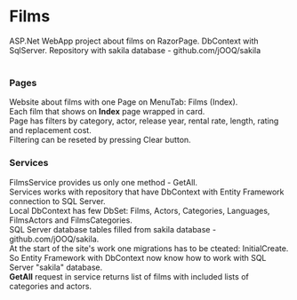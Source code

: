 # Films
ASP.Net WebApp project about films on RazorPage. DbContext with SqlServer. Repository with sakila database - github.com/jOOQ/sakila
</br>
</br>
<h3>Pages</h3>
Website about films with one Page on MenuTab: Films (Index).</br>
Each film that shows on <strong>Index</strong> page wrapped in card.</br>
Page has filters by category, actor, release year, rental rate, length, rating and replacement cost.</br>
Filtering can be reseted by pressing Clear button.
</br>
<h3>Services</h3>
FilmsService provides us only one method - GetAll.</br>
Services works with repository that have DbContext with Entity Framework connection to SQL Server.</br>
Local DbContext has few DbSet: Films, Actors, Categories, Languages, FilmsActors and FilmsCategories.</br>
SQL Server database tables filled from sakila database - github.com/jOOQ/sakila.</br>
At the start of the site's work one migrations has to be cteated: InitialCreate.</br>
So Entity Framework with DbContext now know how to work with SQL Server "sakila" database.</br>
<strong>GetAll</strong> request in service returns list of films with included lists of categories and actors.</br>
